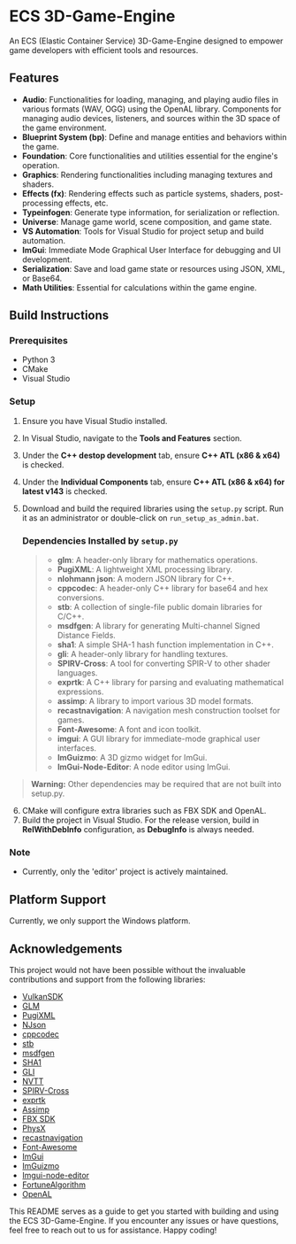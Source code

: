 # ECS 3D-Game-Engine

An ECS (Elastic Container Service) 3D-Game-Engine designed to empower game developers with efficient tools and resources.

## Features
- **Audio**: Functionalities for loading, managing, and playing audio files in various formats (WAV, OGG) using the OpenAL library. Components for managing audio devices, listeners, and sources within the 3D space of the game environment.
- **Blueprint System (bp)**: Define and manage entities and behaviors within the game.
- **Foundation**: Core functionalities and utilities essential for the engine's operation.
- **Graphics**: Rendering functionalities including managing textures and shaders.
- **Effects (fx)**: Rendering effects such as particle systems, shaders, post-processing effects, etc.
- **Typeinfogen**: Generate type information, for serialization or reflection.
- **Universe**: Manage game world, scene composition, and game state.
- **VS Automation**: Tools for Visual Studio for project setup and build automation.
- **ImGui**: Immediate Mode Graphical User Interface for debugging and UI development.
- **Serialization**: Save and load game state or resources using JSON, XML, or Base64.
- **Math Utilities**: Essential for calculations within the game engine.

## Build Instructions
### Prerequisites
- Python 3
- CMake
- Visual Studio

### Setup
1. Ensure you have Visual Studio installed.
2. In Visual Studio, navigate to the **Tools and Features** section.
3. Under the **C++ destop development** tab, ensure **C++ ATL (x86 & x64)** is checked.
4. Under the **Individual Components** tab, ensure **C++ ATL (x86 & x64) for latest v143** is checked.
5. Download and build the required libraries using the `setup.py` script. Run it as an administrator or double-click on `run_setup_as_admin.bat`. 

      ### Dependencies Installed by `setup.py`
     >- **glm**: A header-only library for mathematics operations.
     >- **PugiXML**: A lightweight XML processing library.
     >- **nlohmann json**: A modern JSON library for C++.
     >- **cppcodec**: A header-only C++ library for base64 and hex conversions.
     >- **stb**: A collection of single-file public domain libraries for C/C++.
     >- **msdfgen**: A library for generating Multi-channel Signed Distance Fields.
     >- **sha1**: A simple SHA-1 hash function implementation in C++.
     >- **gli**: A header-only library for handling textures.
     >- **SPIRV-Cross**: A tool for converting SPIR-V to other shader languages.
     >- **exprtk**: A C++ library for parsing and evaluating mathematical expressions.
     >- **assimp**: A library to import various 3D model formats.
     >- **recastnavigation**: A navigation mesh construction toolset for games.
     >- **Font-Awesome**: A font and icon toolkit.
     >- **imgui**: A GUI library for immediate-mode graphical user interfaces.
     >- **ImGuizmo**: A 3D gizmo widget for ImGui.
     >- **ImGui-Node-Editor**: A node editor using ImGui.
> **Warning:** Other dependencies may be required that are not built into setup.py.

6. CMake will configure extra libraries such as FBX SDK and OpenAL.
7. Build the project in Visual Studio. For the release version, build in **RelWithDebInfo** configuration, as **DebugInfo** is always needed.

### Note
- Currently, only the 'editor' project is actively maintained.

## Platform Support
Currently, we only support the Windows platform.

## Acknowledgements
This project would not have been possible without the invaluable contributions and support from the following libraries:

- [VulkanSDK](https://vulkan.lunarg.com/sdk/home#windows)
- [GLM](https://github.com/g-truc/glm)
- [PugiXML](https://github.com/zeux/pugixml)
- [NJson](https://github.com/nlohmann/json)
- [cppcodec](https://github.com/tplgy/cppcodec)
- [stb](https://github.com/nothings/stb)
- [msdfgen](https://github.com/Chlumsky/msdfgen)
- [SHA1](https://github.com/vog/sha1)
- [GLI](https://github.com/g-truc/gli)
- [NVTT](https://developer.nvidia.com/gpu-accelerated-texture-compression)
- [SPIRV-Cross](https://github.com/KhronosGroup/SPIRV-Cross)
- [exprtk](https://github.com/ArashPartow/exprtk)
- [Assimp](https://github.com/assimp/assimp)
- [FBX SDK](https://www.autodesk.com/developer-network/platform-technologies/fbx-sdk-2020-2-1)
- [PhysX](https://github.com/NVIDIAGameWorks/PhysX)
- [recastnavigation](https://github.com/recastnavigation/recastnavigation)
- [Font-Awesome](https://github.com/FortAwesome/Font-Awesome)
- [ImGui](https://github.com/ocornut/imgui)
- [ImGuizmo](https://github.com/CedricGuillemet/ImGuizmo)
- [Imgui-node-editor](https://github.com/thedmd/imgui-node-editor)
- [FortuneAlgorithm](https://github.com/pvigier/FortuneAlgorithm)
- [OpenAL](https://www.openal.org/)

This README serves as a guide to get you started with building and using the ECS 3D-Game-Engine. If you encounter any issues or have questions, feel free to reach out to us for assistance. Happy coding!
